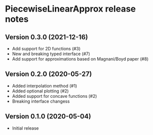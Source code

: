 PiecewiseLinearApprox release notes
===================================

Version 0.3.0 (2021-12-16)
--------------------------
- Add support for 2D functions (#3)
- New and breaking typed interface (#7)
- Add support for approximations based on Magnani/Boyd paper (#8)


Version 0.2.0 (2020-05-27)
--------------------------
- Added interpolation method (#1)
- Added optional plotting (#2)
- Added support for concave functions (#2)
- Breaking interface changess

Version 0.1.0 (2020-05-04)
--------------------------
- Initial release